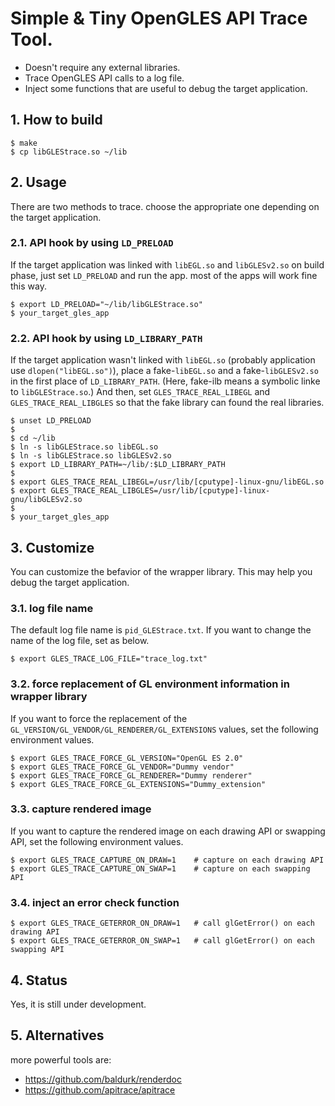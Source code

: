 # Simple & Tiny OpenGLES API Trace Tool.
- Doesn't require any external libraries.
- Trace OpenGLES API calls to a log file.
- Inject some functions that are useful to debug the target application.


## 1. How to build
```
$ make
$ cp libGLEStrace.so ~/lib
```

## 2. Usage
There are two methods to trace. choose the appropriate one depending on the target application.

### 2.1. API hook by using `LD_PRELOAD`

If the target application was linked with `libEGL.so` and `libGLESv2.so` on build phase, just set `LD_PRELOAD` and run the app.
most of the apps will work fine this way.
```
$ export LD_PRELOAD="~/lib/libGLEStrace.so"
$ your_target_gles_app
```

### 2.2. API hook by using `LD_LIBRARY_PATH`

If the target application wasn't linked with `libEGL.so` (probably application use `dlopen("libEGL.so")`), 
place a fake-`libEGL.so` and a fake-`libGLESv2.so` in the first place of `LD_LIBRARY_PATH`.
(Here, fake-ilb means a symbolic linke to `libGLEStrace.so`.)
And then, set `GLES_TRACE_REAL_LIBEGL` and `GLES_TRACE_REAL_LIBGLES` so that the fake library can found the real libraries.

```
$ unset LD_PRELOAD
$
$ cd ~/lib
$ ln -s libGLEStrace.so libEGL.so
$ ln -s libGLEStrace.so libGLESv2.so
$ export LD_LIBRARY_PATH=~/lib/:$LD_LIBRARY_PATH
$
$ export GLES_TRACE_REAL_LIBEGL=/usr/lib/[cputype]-linux-gnu/libEGL.so
$ export GLES_TRACE_REAL_LIBGLES=/usr/lib/[cputype]-linux-gnu/libGLESv2.so
$
$ your_target_gles_app
```


## 3. Customize
You can customize the befavior of the wrapper library. This may help you debug the target application.

### 3.1. log file name 
The default log file name is `pid_GLEStrace.txt`. If you want to change the name of the log file, set as below.
```
$ export GLES_TRACE_LOG_FILE="trace_log.txt"
```

### 3.2. force replacement of GL environment information in wrapper library
If you want to force the replacement of the `GL_VERSION/GL_VENDOR/GL_RENDERER/GL_EXTENSIONS` values, set the following environment values.
```
$ export GLES_TRACE_FORCE_GL_VERSION="OpenGL ES 2.0"
$ export GLES_TRACE_FORCE_GL_VENDOR="Dummy vendor"
$ export GLES_TRACE_FORCE_GL_RENDERER="Dummy renderer"
$ export GLES_TRACE_FORCE_GL_EXTENSIONS="Dummy_extension"
```

### 3.3. capture rendered image
If you want to capture the rendered image on each drawing API or swapping API, set the following environment values.
```
$ export GLES_TRACE_CAPTURE_ON_DRAW=1    # capture on each drawing API
$ export GLES_TRACE_CAPTURE_ON_SWAP=1    # capture on each swapping API
```

### 3.4. inject an error check function
```
$ export GLES_TRACE_GETERROR_ON_DRAW=1   # call glGetError() on each drawing API
$ export GLES_TRACE_GETERROR_ON_SWAP=1   # call glGetError() on each swapping API
```


## 4. Status
Yes, it is still under development.


## 5. Alternatives
more powerful tools are:
- https://github.com/baldurk/renderdoc
- https://github.com/apitrace/apitrace
